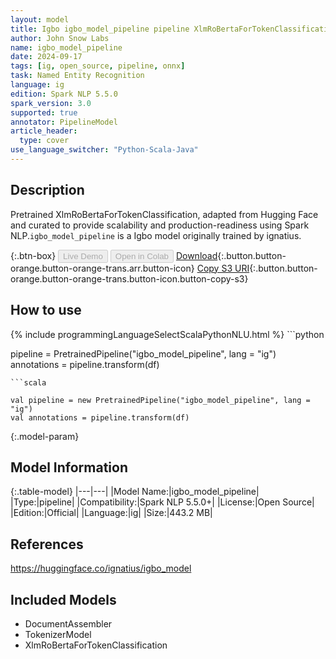 ```yaml
---
layout: model
title: Igbo igbo_model_pipeline pipeline XlmRoBertaForTokenClassification from ignatius
author: John Snow Labs
name: igbo_model_pipeline
date: 2024-09-17
tags: [ig, open_source, pipeline, onnx]
task: Named Entity Recognition
language: ig
edition: Spark NLP 5.5.0
spark_version: 3.0
supported: true
annotator: PipelineModel
article_header:
  type: cover
use_language_switcher: "Python-Scala-Java"
---
```


## Description

Pretrained XlmRoBertaForTokenClassification, adapted from Hugging Face and curated to provide scalability and production-readiness using Spark NLP.`igbo_model_pipeline` is a Igbo model originally trained by ignatius.

{:.btn-box}
<button class="button button-orange" disabled>Live Demo</button>
<button class="button button-orange" disabled>Open in Colab</button>
[Download](https://s3.amazonaws.com/auxdata.johnsnowlabs.com/public/models/igbo_model_pipeline_ig_5.5.0_3.0_1726577158736.zip){:.button.button-orange.button-orange-trans.arr.button-icon}
[Copy S3 URI](s3://auxdata.johnsnowlabs.com/public/models/igbo_model_pipeline_ig_5.5.0_3.0_1726577158736.zip){:.button.button-orange.button-orange-trans.button-icon.button-copy-s3}

## How to use



<div class="tabs-box" markdown="1">
{% include programmingLanguageSelectScalaPythonNLU.html %}
```python

pipeline = PretrainedPipeline("igbo_model_pipeline", lang = "ig")
annotations =  pipeline.transform(df)   

```
```scala

val pipeline = new PretrainedPipeline("igbo_model_pipeline", lang = "ig")
val annotations = pipeline.transform(df)

```
</div>

{:.model-param}
## Model Information

{:.table-model}
|---|---|
|Model Name:|igbo_model_pipeline|
|Type:|pipeline|
|Compatibility:|Spark NLP 5.5.0+|
|License:|Open Source|
|Edition:|Official|
|Language:|ig|
|Size:|443.2 MB|

## References

https://huggingface.co/ignatius/igbo_model

## Included Models

- DocumentAssembler
- TokenizerModel
- XlmRoBertaForTokenClassification